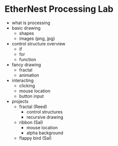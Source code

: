 # EtherNest Processing Lab
- what is processing
- basic drawing
    - shapes
    - images (png, jpg)
- control structure overview
    - if
    - for
    - function
- fancy drawing
    - fractal
    - animation
- interacting
    - clicking
    - mouse location
    - button input
- projects
    - fractal (Reed)
        - control structures
        - recursive drawing
    - ribbon (Sal)
        - mouse location
        - alpha background
    - flappy bird (Sal)